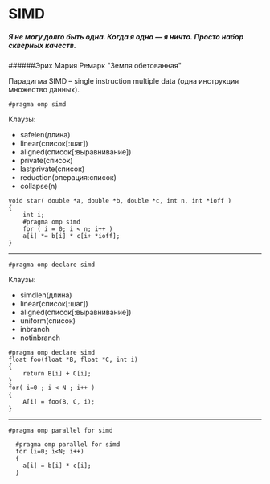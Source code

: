 # SIMD

##### *Я не могу долго быть одна. Когда я одна — я ничто. Просто набор скверных качеств.*
######Эрих Мария Ремарк "Земля обетованная"

Парадигма SIMD – single instruction multiple data (одна инструкция множество данных).
```
#pragma omp simd 
```
Клаузы:
* safelen(длина)
* linear(список[:шаг])
* aligned(список[:выравнивание])
* private(список)
* lastprivate(список)
* reduction(операция:список)
* collapse(n)


```
void star( double *a, double *b, double *c, int n, int *ioff )
{
    int i;
    #pragma omp simd
    for ( i = 0; i < n; i++ )
    a[i] *= b[i] * c[i+ *ioff];
}

```


---


```
#pragma omp declare simd
```

Клаузы:
* simdlen(длина)
* linear(список[:шаг])
* aligned(список[:выравнивание])
* uniform(список)
* inbranch
* notinbranch

```
#pragma omp declare simd
float foo(float *B, float *C, int i)
{
	return B[i] + C[i];
}
for( i=0 ; i < N ; i++ )
{
	A[i] = foo(B, C, i);
}

```


---



```
#pragma omp parallel for simd
```
```
  #pragma omp parallel for simd
  for (i=0; i<N; i++) 
  { 
    a[i] = b[i] * c[i]; 
  }

```

